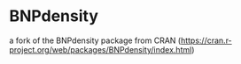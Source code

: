# BNPdensity
a fork of the BNPdensity package from CRAN (https://cran.r-project.org/web/packages/BNPdensity/index.html)
